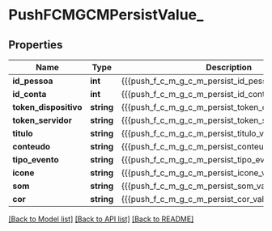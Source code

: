 # PushFCMGCMPersistValue_

## Properties
Name | Type | Description | Notes
------------ | ------------- | ------------- | -------------
**id_pessoa** | **int** | {{{push_f_c_m_g_c_m_persist_id_pessoa_value}}} | 
**id_conta** | **int** | {{{push_f_c_m_g_c_m_persist_id_conta_value}}} | 
**token_dispositivo** | **string** | {{{push_f_c_m_g_c_m_persist_token_dispositivo_value}}} | 
**token_servidor** | **string** | {{{push_f_c_m_g_c_m_persist_token_servidor_value}}} | 
**titulo** | **string** | {{{push_f_c_m_g_c_m_persist_titulo_value}}} | 
**conteudo** | **string** | {{{push_f_c_m_g_c_m_persist_conteudo_value}}} | 
**tipo_evento** | **string** | {{{push_f_c_m_g_c_m_persist_tipo_evento_value}}} | 
**icone** | **string** | {{{push_f_c_m_g_c_m_persist_icone_value}}} | [optional] 
**som** | **string** | {{{push_f_c_m_g_c_m_persist_som_value}}} | [optional] 
**cor** | **string** | {{{push_f_c_m_g_c_m_persist_cor_value}}} | [optional] 

[[Back to Model list]](../README.md#documentation-for-models) [[Back to API list]](../README.md#documentation-for-api-endpoints) [[Back to README]](../README.md)


